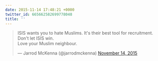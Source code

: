 ```yaml
---
date: 2015-11-14 17:48:21 +0000
twitter_id: 665662582699778048
title: ''
---
```


<blockquote class="twitter-tweet"><p lang="en" dir="ltr">ISIS wants you to hate Muslims. It&#39;s their best tool for recruitment. <br>Don&#39;t let ISIS win. <br>Love your Muslim neighbour.</p>&mdash; Jarrod McKenna (@jarrodmckenna) <a href="https://twitter.com/jarrodmckenna/status/665492097567358976?ref_src=twsrc%5Etfw">November 14, 2015</a></blockquote>
<script async src="https://platform.twitter.com/widgets.js" charset="utf-8"></script>
